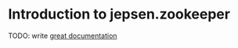 # Introduction to jepsen.zookeeper

TODO: write [great documentation](https://jacobian.org/writing/what-to-write/)

